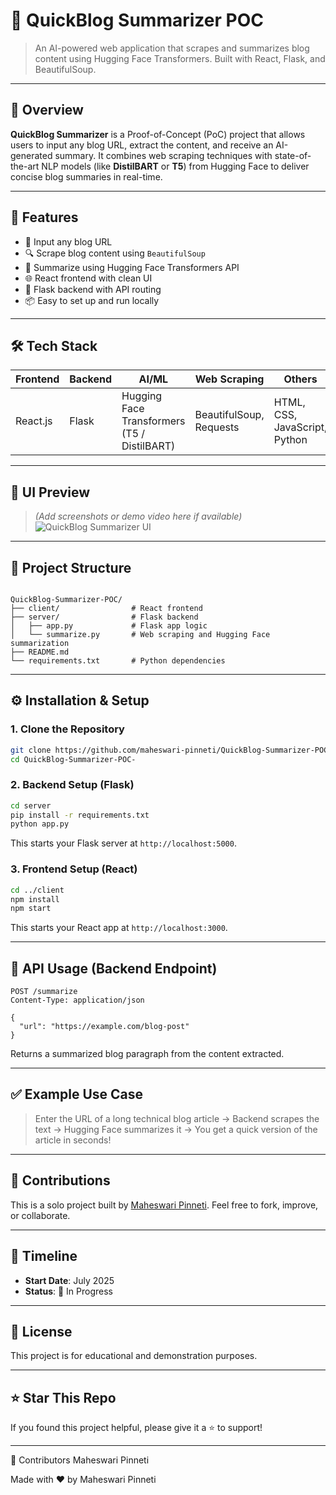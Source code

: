 # 🧠 QuickBlog Summarizer POC

> An AI-powered web application that scrapes and summarizes blog content using Hugging Face Transformers. Built with React, Flask, and BeautifulSoup.

---

## 📌 Overview

**QuickBlog Summarizer** is a Proof-of-Concept (PoC) project that allows users to input any blog URL, extract the content, and receive an AI-generated summary. It combines web scraping techniques with state-of-the-art NLP models (like **DistilBART** or **T5**) from Hugging Face to deliver concise blog summaries in real-time.

---

## 🚀 Features

- 🔗 Input any blog URL
- 🔍 Scrape blog content using `BeautifulSoup`
- 🤖 Summarize using Hugging Face Transformers API
- 🌐 React frontend with clean UI
- 🐍 Flask backend with API routing
- 📦 Easy to set up and run locally

---

## 🛠️ Tech Stack

| Frontend | Backend | AI/ML | Web Scraping | Others |
|----------|---------|-------|--------------|--------|
| React.js | Flask   | Hugging Face Transformers (T5 / DistilBART) | BeautifulSoup, Requests | HTML, CSS, JavaScript, Python |

---

## 📸 UI Preview

> *(Add screenshots or demo video here if available)*  
> ![QuickBlog Summarizer UI](assets/demo.png)

---

## 📂 Project Structure

```

QuickBlog-Summarizer-POC/
├── client/                # React frontend
├── server/                # Flask backend
│   ├── app.py             # Flask app logic
│   └── summarize.py       # Web scraping and Hugging Face summarization
├── README.md
└── requirements.txt       # Python dependencies

````

---

## ⚙️ Installation & Setup

### 1. Clone the Repository

```bash
git clone https://github.com/maheswari-pinneti/QuickBlog-Summarizer-POC-.git
cd QuickBlog-Summarizer-POC-
````

### 2. Backend Setup (Flask)

```bash
cd server
pip install -r requirements.txt
python app.py
```

This starts your Flask server at `http://localhost:5000`.

### 3. Frontend Setup (React)

```bash
cd ../client
npm install
npm start
```

This starts your React app at `http://localhost:3000`.

---

## 🔗 API Usage (Backend Endpoint)

```http
POST /summarize
Content-Type: application/json

{
  "url": "https://example.com/blog-post"
}
```

Returns a summarized blog paragraph from the content extracted.

---

## ✅ Example Use Case

> Enter the URL of a long technical blog article
> → Backend scrapes the text
> → Hugging Face summarizes it
> → You get a quick version of the article in seconds!

---

## 🤝 Contributions

This is a solo project built by [Maheswari Pinneti](https://www.linkedin.com/in/maheswari-pinneti/).
Feel free to fork, improve, or collaborate.

---

## 📅 Timeline

* **Start Date**: July 2025
* **Status**: 🚧 In Progress

---

## 📄 License

This project is for educational and demonstration purposes.

---

## ⭐ Star This Repo

If you found this project helpful, please give it a ⭐ to support!



---

🤝 Contributors
Maheswari Pinneti

Made with ❤️ by Maheswari Pinneti



